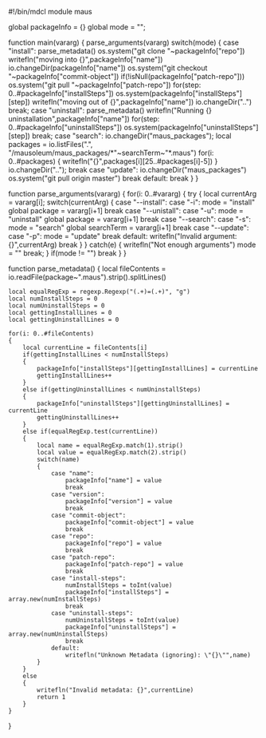 #!/bin/mdcl
module maus

global packageInfo = {}
global mode = "";

function main(vararg)
{
	parse_arguments(vararg)
	switch(mode)
	{ 
		case "install":
			parse_metadata()
			os.system("git clone "~packageInfo["repo"])
			writefln("moving into {}",packageInfo["name"])
			io.changeDir(packageInfo["name"])
			os.system("git checkout "~packageInfo["commit-object"])
			if(!isNull(packageInfo["patch-repo"]))
				os.system("git pull "~packageInfo["patch-repo"])
			for(step: 0..#packageInfo["installSteps"])
				os.system(packageInfo["installSteps"][step])
			writefln("moving out of {}",packageInfo["name"])
			io.changeDir("..")
			break;
		case "uninstall":
			parse_metadata()
			writefln("Running {} uninstallation",packageInfo["name"])
			for(step: 0..#packageInfo["uninstallSteps"])
				os.system(packageInfo["uninstallSteps"][step])
			break;
		case "search":
			io.changeDir("maus_packages");
			local packages = io.listFiles(".", "/mausoleum/maus_packages/*"~searchTerm~"*.maus")
			for(i: 0..#packages)
			{
					writefln("{}",packages[i][25..#packages[i]-5])
			}
			io.changeDir("..");
			break
		case "update":
			io.changeDir("maus_packages")
			os.system("git pull origin master")
			break
		default:
			break
	}
}

function parse_arguments(vararg)
{
	for(i: 0..#vararg)
	{
		try
		{
			local currentArg = vararg[i];
			switch(currentArg)
			{
				case "--install":
				case "-i":
					mode = "install"
					global package = vararg[i+1]
					break
				case "--unistall":
				case "-u":
					mode = "uninstall"
					global package = vararg[i+1]
					break
				case "--search":
				case "-s":
					mode = "search"
					global searchTerm = vararg[i+1]
					break
				case "--update":
				case "-p":
					mode = "update"
					break
				default:
					writefln("Invalid argument: {}",currentArg)
					break
			}
		}
		catch(e)
		{
			writefln("Not enough arguments")
			mode = ""
			break;
		}
		if(mode != "")
			break
	}
}

function parse_metadata()
{
	local fileContents = io.readFile(package~".maus").strip().splitLines()
	
	local equalRegExp = regexp.Regexp("(.+)=(.+)", "g")
	local numInstallSteps = 0
	local numUninstallSteps = 0
	local gettingInstallLines = 0
	local gettingUninstallLines = 0

	for(i: 0..#fileContents)
	{
		local currentLine = fileContents[i]
		if(gettingInstallLines < numInstallSteps)
		{
			packageInfo["installSteps"][gettingInstallLines] = currentLine
			gettingInstallLines++
		}
		else if(gettingUninstallLines < numUninstallSteps)
		{
			packageInfo["uninstallSteps"][gettingUninstallLines] = currentLine
			gettingUninstallLines++
		}
		else if(equalRegExp.test(currentLine))
		{
			local name = equalRegExp.match(1).strip()
			local value = equalRegExp.match(2).strip()
			switch(name)
			{
				case "name":
					packageInfo["name"] = value
					break
				case "version":
					packageInfo["version"] = value
					break
				case "commit-object":
					packageInfo["commit-object"] = value
					break
				case "repo":
					packageInfo["repo"] = value
					break
				case "patch-repo":
					packageInfo["patch-repo"] = value
					break
				case "install-steps":
					numInstallSteps = toInt(value)
					packageInfo["installSteps"] = array.new(numInstallSteps)
					break
				case "uninstall-steps":
					numUninstallSteps = toInt(value)
					packageInfo["uninstallSteps"] = array.new(numUninstallSteps)
					break
				default:
					writefln("Unknown Metadata (ignoring): \"{}\"",name)
			}
		}
		else
		{
			writefln("Invalid metadata: {}",currentLine)
			return 1
		}
	}
}
